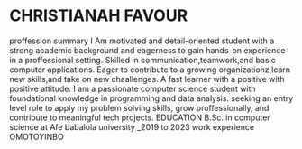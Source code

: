 # CHRISTIANAH FAVOUR
proffession summary
I Am motivated and detail-oriented student with a strong academic background and eagerness to gain hands-on experience in a proffessional setting. Skilled in communication,teamwork,and basic computer applications. Eager to contribute to a growing organizationz,learn new skills,and take on new chaallenges. A fast learner with a positive with positive attitude. I am a passionate computer science student with foundational knowledge in programming and data analysis. seeking an entry level role to apply my problem solving skills, grow proffessionally, and contribute to meaningful tech projects.
EDUCATION
B.Sc. in computer science at Afe babalola university _2019 to 2023
work experience OMOTOYINBO
